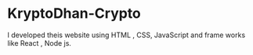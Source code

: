 # KryptoDhan-Crypto
I developed theis website using HTML , CSS, JavaScript and frame works like React , Node js.
